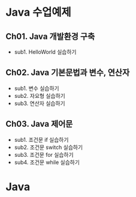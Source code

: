 # Java 수업예제
 
## Ch01. Java 개발환경 구축
 - sub1. HelloWorld 실습하기
 
## Ch02. Java 기본문법과 변수, 연산자
 - sub1. 변수 실습하기
 - sub2. 자요형 실습하기
 - sub3. 연산자 실습하기
 
## Ch03. Java 제어문
 - sub1. 조건문 if 실습하기
 - sub2. 조건문 switch 실습하기
 - sub3. 조건문 for 실습하기
 - sub4. 조건문 while 실습하기
# Java
